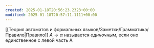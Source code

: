 ```yaml
---
created: 2025-01-18T20:56:23.2323+00:00
modified: 2025-01-18T20:57:11.1111+00:00
---
```

[[Теория автоматов и формальных языков/Заметки/Грамматика/Правило|Правило]] $A \rightarrow \alpha$ называется *одиночным*, если оно единственное с левой часть A